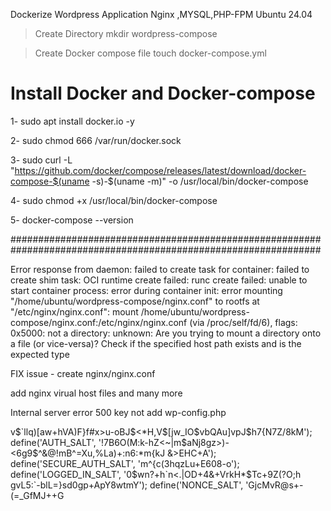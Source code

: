 Dockerize Wordpress Application Nginx ,MYSQL,PHP-FPM Ubuntu 24.04   


> Create Directory mkdir wordpress-compose

> Create Docker compose file touch docker-compose.yml

# Install Docker and Docker-compose 

1- sudo apt install docker.io -y

2- sudo chmod 666 /var/run/docker.sock

3- sudo curl -L "https://github.com/docker/compose/releases/latest/download/docker-compose-$(uname -s)-$(uname -m)" -o /usr/local/bin/docker-compose 

4- sudo chmod +x /usr/local/bin/docker-compose

5- docker-compose --version


################################################################################################################

Error response from daemon: failed to create task for container: failed to create shim task: OCI runtime create failed: runc create failed: unable to start container process: error during container init: error mounting "/home/ubuntu/wordpress-compose/nginx.conf" to rootfs at "/etc/nginx/nginx.conf": mount /home/ubuntu/wordpress-compose/nginx.conf:/etc/nginx/nginx.conf (via /proc/self/fd/6), flags: 0x5000: not a directory: unknown: Are you trying to mount a directory onto a file (or vice-versa)? Check if the specified host path exists and is the expected type

FIX issue - create nginx/nginx.conf

add nginx virual host files and many more

Internal server error 500 key not add wp-config.php

<?php
// ** MySQL settings - You can get this info from your web host ** //
/** The name of the database for WordPress */
define('DB_NAME', 'wpdb');

/** MySQL database username */
define('DB_USER', 'root');

/** MySQL database password */
define('DB_PASSWORD', 'aqwe123');

/** MySQL hostname */
define('DB_HOST', 'mysql');

/** Database Charset to use in creating database tables. */
define('DB_CHARSET', 'utf8');

/** The Database Collate type. Don't change this if in doubt. */
define('DB_COLLATE', '');

/**#@+
 * Authentication Unique Keys and Salts.
 *
 * Change these to different unique phrases!
 * You can generate these using the {@link https://api.wordpress.org/secret-key/1.1/salt/ WordPress.org secret-key service}
 * You can change these at any point in time to invalidate all existing cookies.
 */
define('AUTH_KEY',         '[ux2<kKv/9+8V|x=R6|o!eGL$K.~1)Uj;sy?Vk VxZF+D42kr6?^vLQq$0+ZZM8x');
define('SECURE_AUTH_KEY',  '/914Qw+& %qV+WUHylSUK!~73oITXd%z`TK!Pu RpFQvDfQOYK( Xlu!WP-ranym');
define('LOGGED_IN_KEY',    ':2#<_FhWpq+(Rt:z5lcI+X<[mda<J~}{N_jcQ.)EoKXpmUpljS8eB[XtdWX:8gm)');
define('NONCE_KEY',        '&~I>v$`llq)[aw+hVA)F}f#x>u-oBJ$<*H,V$[jw_IO$vbQAu]vpJ$h7{N7Z/8kM');
define('AUTH_SALT',        '!7B6O(M:k-hZ<~|m$aNj8gz>)-<6g9$^&@!mB^=Xu,%La)+:n6:*m{kJ &>EHC+A');
define('SECURE_AUTH_SALT', 'm^{c(<evX`p$-P2}BTz}h)g|yr9YLW1S#{<Qcl4=,en=|IWN&G>3hqzLu+E608-o');
define('LOGGED_IN_SALT',   '0$wn?+h`n<.|OD+<D>4&+VrkH*$Tc+9Z(?O;h gvL5:`-blL=}sd0gp+ApY8wtmY');
define('NONCE_SALT',       'GjcMvR@s+-(=_GfMJ++G<YmUc:CHRPje?n.|QuVL<_juFy8G6jVyY-muXe|V&NT*');

/**#@-*/

/**
 * WordPress Database Table prefix.
 *
 * You can have multiple installations in one database if you give each a unique prefix.
 * Only numbers, letters, and underscores please!
 */
$table_prefix = 'wp_';

/**
 * For developers: WordPress debugging mode.
 *
 * Change this to true to enable the display of notices during development.
 * It is strongly recommended that plugin and theme developers use WP_DEBUG
 * in their development environments.
 */
define('WP_DEBUG', false);

/* That's all, stop editing! Happy blogging. */

/** Absolute path to the WordPress directory. */
if ( !defined('ABSPATH') )
    define('ABSPATH', dirname(__FILE__) . '/');

/** Sets up WordPress vars and included files. */
require_once(ABSPATH . 'wp-settings.php');


#################################################################################################################


Docker compose commands


1- docker compose down 

2- docker-compose up -d --build

3- docker-compose up -d








